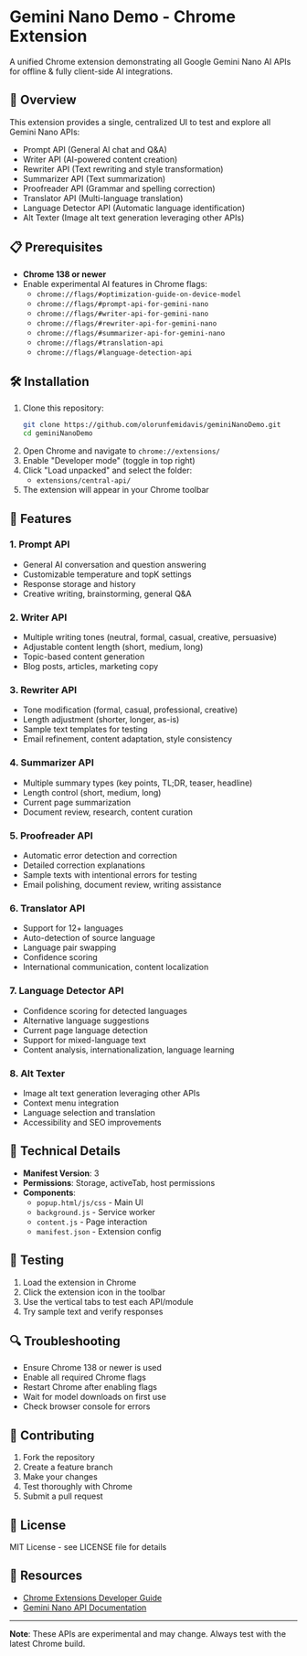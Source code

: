 # Gemini Nano Demo - Chrome Extension

A unified Chrome extension demonstrating all Google Gemini Nano AI APIs for offline & fully client-side AI integrations.

## 🚀 Overview

This extension provides a single, centralized UI to test and explore all Gemini Nano APIs:

- Prompt API (General AI chat and Q&A)
- Writer API (AI-powered content creation)
- Rewriter API (Text rewriting and style transformation)
- Summarizer API (Text summarization)
- Proofreader API (Grammar and spelling correction)
- Translator API (Multi-language translation)
- Language Detector API (Automatic language identification)
- Alt Texter (Image alt text generation leveraging other APIs)

## 📋 Prerequisites

- **Chrome 138 or newer**
- Enable experimental AI features in Chrome flags:
  - `chrome://flags/#optimization-guide-on-device-model`
  - `chrome://flags/#prompt-api-for-gemini-nano`
  - `chrome://flags/#writer-api-for-gemini-nano`
  - `chrome://flags/#rewriter-api-for-gemini-nano`
  - `chrome://flags/#summarizer-api-for-gemini-nano`
  - `chrome://flags/#translation-api`
  - `chrome://flags/#language-detection-api`

## 🛠️ Installation

1. Clone this repository:
   ```bash
   git clone https://github.com/olorunfemidavis/geminiNanoDemo.git
   cd geminiNanoDemo
   ```
2. Open Chrome and navigate to `chrome://extensions/`
3. Enable "Developer mode" (toggle in top right)
4. Click "Load unpacked" and select the folder:
   - `extensions/central-api/`
5. The extension will appear in your Chrome toolbar

## 🎯 Features

### 1. Prompt API
- General AI conversation and question answering
- Customizable temperature and topK settings
- Response storage and history
- Creative writing, brainstorming, general Q&A

### 2. Writer API
- Multiple writing tones (neutral, formal, casual, creative, persuasive)
- Adjustable content length (short, medium, long)
- Topic-based content generation
- Blog posts, articles, marketing copy

### 3. Rewriter API
- Tone modification (formal, casual, professional, creative)
- Length adjustment (shorter, longer, as-is)
- Sample text templates for testing
- Email refinement, content adaptation, style consistency

### 4. Summarizer API
- Multiple summary types (key points, TL;DR, teaser, headline)
- Length control (short, medium, long)
- Current page summarization
- Document review, research, content curation

### 5. Proofreader API
- Automatic error detection and correction
- Detailed correction explanations
- Sample texts with intentional errors for testing
- Email polishing, document review, writing assistance

### 6. Translator API
- Support for 12+ languages
- Auto-detection of source language
- Language pair swapping
- Confidence scoring
- International communication, content localization

### 7. Language Detector API
- Confidence scoring for detected languages
- Alternative language suggestions
- Current page language detection
- Support for mixed-language text
- Content analysis, internationalization, language learning

### 8. Alt Texter
- Image alt text generation leveraging other APIs
- Context menu integration
- Language selection and translation
- Accessibility and SEO improvements

## 🔧 Technical Details

- **Manifest Version**: 3
- **Permissions**: Storage, activeTab, host permissions
- **Components**: 
  - `popup.html/js/css` - Main UI
  - `background.js` - Service worker
  - `content.js` - Page interaction
  - `manifest.json` - Extension config

## 🧪 Testing

1. Load the extension in Chrome
2. Click the extension icon in the toolbar
3. Use the vertical tabs to test each API/module
4. Try sample text and verify responses

## 🔍 Troubleshooting

- Ensure Chrome 138 or newer is used
- Enable all required Chrome flags
- Restart Chrome after enabling flags
- Wait for model downloads on first use
- Check browser console for errors

## 🤝 Contributing

1. Fork the repository
2. Create a feature branch
3. Make your changes
4. Test thoroughly with Chrome
5. Submit a pull request

## 📝 License

MIT License - see LICENSE file for details

## 🔗 Resources

- [Chrome Extensions Developer Guide](https://developer.chrome.com/docs/extensions/)
- [Gemini Nano API Documentation](https://developer.chrome.com/docs/ai/)

---

**Note**: These APIs are experimental and may change. Always test with the latest Chrome build.
